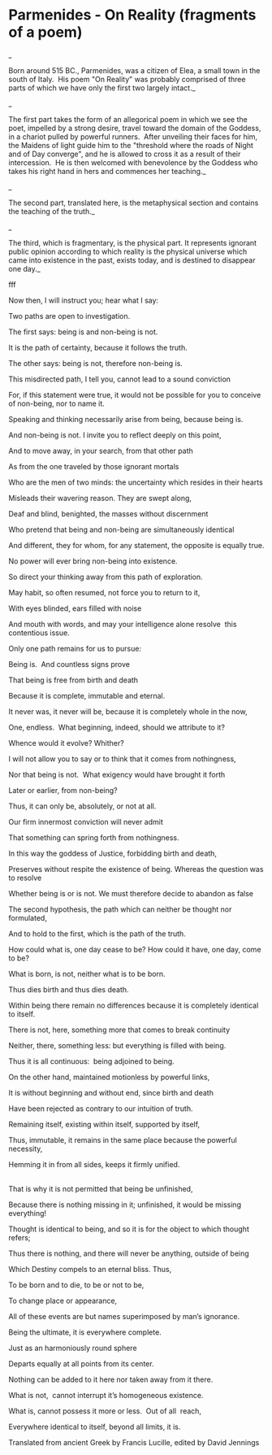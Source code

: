 # Parmenides - On Reality (fragments of a poem)

_

Born around 515 BC., Parmenides, was a citizen of Elea, a small town in the south of Italy.  His poem "On Reality" was probably comprised of three parts of which we have only the first two largely intact._

_ 

The first part takes the form of an allegorical poem in which we see the poet, impelled by a strong desire, travel toward the domain of the Goddess, in a chariot pulled by powerful runners.  After unveiling their faces for him, the Maidens of light guide him to the "threshold where the roads of Night and of Day converge", and he is allowed to cross it as a result of their intercession.  He is then welcomed with benevolence by the Goddess who takes his right hand in hers and commences her teaching._

_ 

The second part, translated here, is the metaphysical section and contains the teaching of the truth._

_ 

The third, which is fragmentary, is the physical part. It represents ignorant public opinion according to which reality is the physical universe which came into existence in the past, exists today, and is destined to disappear one day._

fff

Now then, I will instruct you; hear what I say:

Two paths are open to investigation.

The first says: being is and non-being is not.

It is the path of certainty, because it follows the truth.

The other says: being is not, therefore non-being is.

This misdirected path, I tell you, cannot lead to a sound conviction

For, if this statement were true, it would not be possible for you to conceive of non-being, nor to name it.

Speaking and thinking necessarily arise from being, because being is.

And non-being is not. I invite you to reflect deeply on this point,

And to move away, in your search, from that other path

As from the one traveled by those ignorant mortals

Who are the men of two minds: the uncertainty which resides in their hearts

Misleads their wavering reason. They are swept along,

Deaf and blind, benighted, the masses without discernment

Who pretend that being and non-being are simultaneously identical

And different, they for whom, for any statement, the opposite is equally true.

No power will ever bring non-being into existence.

So direct your thinking away from this path of exploration.

May habit, so often resumed, not force you to return to it,

With eyes blinded, ears filled with noise

And mouth with words, and may your intelligence alone resolve  this contentious issue.

Only one path remains for us to pursue:

Being is.  And countless signs prove

That being is free from birth and death

Because it is complete, immutable and eternal.

It never was, it never will be, because it is completely whole in the now,

One, endless.  What beginning, indeed, should we attribute to it?

Whence would it evolve? Whither?

I will not allow you to say or to think that it comes from nothingness,

Nor that being is not.  What exigency would have brought it forth

Later or earlier, from non-being?

Thus, it can only be, absolutely, or not at all.

Our firm innermost conviction will never admit

That something can spring forth from nothingness. 

In this way the goddess of Justice, forbidding birth and death,

Preserves without respite the existence of being. Whereas the question was to resolve

Whether being is or is not. We must therefore decide to abandon as false

The second hypothesis, the path which can neither be thought nor formulated,

And to hold to the first, which is the path of the truth.

How could what is, one day cease to be? How could it have, one day, come to be?

What is born, is not, neither what is to be born.

Thus dies birth and thus dies death.

Within being there remain no differences because it is completely identical to itself.

There is not, here, something more that comes to break continuity

Neither, there, something less: but everything is filled with being.

Thus it is all continuous:  being adjoined to being.

On the other hand, maintained motionless by powerful links,

It is without beginning and without end, since birth and death

Have been rejected as contrary to our intuition of truth.

Remaining itself, existing within itself, supported by itself,

Thus, immutable, it remains in the same place because the powerful necessity,

Hemming it in from all sides, keeps it firmly unified.                                                                                           

That is why it is not permitted that being be unfinished,

Because there is nothing missing in it; unfinished, it would be missing  everything!

Thought is identical to being, and so it is for the object to which thought refers;

Thus there is nothing, and there will never be anything, outside of being

Which Destiny compels to an eternal bliss. Thus,

To be born and to die, to be or not to be,

To change place or appearance,

All of these events are but names superimposed by man’s ignorance.

Being the ultimate, it is everywhere complete.

Just as an harmoniously round sphere

Departs equally at all points from its center.

Nothing can be added to it here nor taken away from it there.   

What is not,  cannot interrupt it’s homogeneous existence.

What is, cannot possess it more or less.  Out of all  reach,

Everywhere identical to itself, beyond all limits, it is.

Translated from ancient Greek by Francis Lucille, edited by David Jennings

